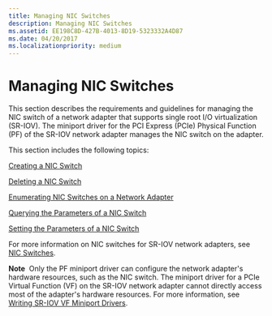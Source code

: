 ```yaml
---
title: Managing NIC Switches
description: Managing NIC Switches
ms.assetid: EE198C8D-427B-4013-8D19-5323332A4D87
ms.date: 04/20/2017
ms.localizationpriority: medium
---
```


# Managing NIC Switches


This section describes the requirements and guidelines for managing the NIC switch of a network adapter that supports single root I/O virtualization (SR-IOV). The miniport driver for the PCI Express (PCIe) Physical Function (PF) of the SR-IOV network adapter manages the NIC switch on the adapter.

This section includes the following topics:

[Creating a NIC Switch](creating-a-nic-switch.md)

[Deleting a NIC Switch](deleting-a-nic-switch.md)

[Enumerating NIC Switches on a Network Adapter](enumerating-nic-switches-on-a-network-adapter.md)

[Querying the Parameters of a NIC Switch](querying-the-parameters-of-a-nic-switch.md)

[Setting the Parameters of a NIC Switch](setting-the-parameters-of-a-nic-switch.md)

For more information on NIC switches for SR-IOV network adapters, see [NIC Switches](nic-switches.md).

**Note**  Only the PF miniport driver can configure the network adapter's hardware resources, such as the NIC switch. The miniport driver for a PCIe Virtual Function (VF) on the SR-IOV network adapter cannot directly access most of the adapter's hardware resources. For more information, see [Writing SR-IOV VF Miniport Drivers](writing-sr-iov-vf-miniport-drivers.md).

 

 

 





